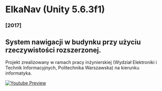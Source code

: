 # ElkaNav (Unity 5.6.3f1)
### [2017]

## System nawigacji w budynku przy użyciu rzeczywistości rozszerzonej.

Projekt zrealizowany w ramach pracy inżynierskiej (Wydział Elektroniki i Technik Informacyjnych, Politechnika Warszawska) na kierunku informatyka.

[![Youtube Preview](https://user-images.githubusercontent.com/7419494/62737438-13821700-ba30-11e9-979a-0c22238b471b.png)](http://www.youtube.com/watch?feature=player_embedded&v=-QlFKf1JXsg)
